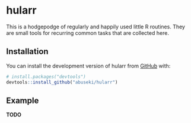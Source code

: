 
<!-- README.md is generated from README.Rmd. Please edit that file -->

# hularr

<!-- badges: start -->
<!-- badges: end -->

This is a hodgepodge of regularly and happily used little R routines.
They are small tools for recurring common tasks that are collected here.

## Installation

You can install the development version of hularr from
[GitHub](https://github.com/) with:

``` r
# install.packages("devtools")
devtools::install_github("abuseki/hularr")
```

## Example

**TODO**
